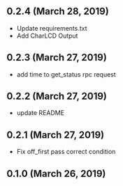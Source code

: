 ## 0.2.4 (March 28, 2019)
  - Update requirements.txt
  - Add CharLCD Output

## 0.2.3 (March 27, 2019)
  - add time to get_status rpc request

## 0.2.2 (March 27, 2019)
  - update README

## 0.2.1 (March 27, 2019)
  - Fix off_first pass correct condition

## 0.1.0 (March 26, 2019)


